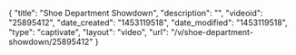 {
    "title": "Shoe Department Showdown",
    "description": "",
    "videoid": "25895412",
    "date_created": "1453119518",
    "date_modified": "1453119518",
    "type": "captivate",
    "layout": "video",
    "url": "\/v\/shoe-department-showdown\/25895412"
}